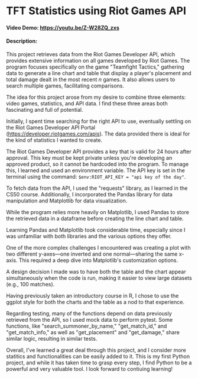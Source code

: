 # TFT Statistics using Riot Games API
#### Video Demo:  https://youtu.be/Z-W28ZQ_zxs
#### Description:

This project retrieves data from the Riot Games Developer API, which provides extensive information on all games developed by Riot Games. The program focuses specifically on the game "Teamfight Tactics," gathering data to generate a line chart and table that display a player's placement and total damage dealt in the most recent _n_ games. It also allows users to search multiple games, facilitating comparisons.

The idea for this project arose from my desire to combine three elements: video games, statistics, and API data. I find these three areas both fascinating and full of potential.

Initially, I spent time searching for the right API to use, eventually settling on the Riot Games Developer API Portal (https://developer.riotgames.com/apis). The data provided there is ideal for the kind of statistics I wanted to create.

The Riot Games Developer API provides a key that is valid for 24 hours after approval. This key must be kept private unless you're developing an approved product, so it cannot be hardcoded into the program. To manage this, I learned and used an environment variable. The API key is set in the terminal using the command: `$env:RIOT_API_KEY = "api key of the day"`.

To fetch data from the API, I used the "requests" library, as I learned in the CS50 course. Additionally, I incorporated the Pandas library for data manipulation and Matplotlib for data visualization.

While the program relies more heavily on Matplotlib, I used Pandas to store the retrieved data in a dataframe before creating the line chart and table.

Learning Pandas and Matplotlib took considerable time, especially since I was unfamiliar with both libraries and the various options they offer.

One of the more complex challenges I encountered was creating a plot with two different y-axes—one inverted and one normal—sharing the same x-axis. This required a deep dive into Matplotlib's customization options.

A design decision I made was to have both the table and the chart appear simultaneously when the code is run, making it easier to view large datasets (e.g., 100 matches).

Having previously taken an introductory course in R, I chose to use the ggplot style for both the charts and the table as a nod to that experience.

Regarding testing, many of the functions depend on data previously retrieved from the API, so I used mock data to perform pytest. Some functions, like "search_summoner_by_name," "get_match_id," and "get_match_info," as well as "get_placement" and "get_damage," share similar logic, resulting in similar tests.

Overall, I've learned a great deal through this project, and I consider more statitics and functionalities can be easily added to it. This is my first Python project, and while it has taken time to grasp every step, I find Python to be a powerful and very valuable tool. I look forward to contiuing learning!